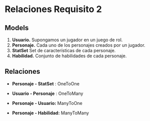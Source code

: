 # Relaciones Requisito 2

## Models
1. **Usuario.** Supongamos un jugador en un juego de rol.
2. **Personaje.** Cada uno de los personajes creados por un jugador.
4. **StatSet** Set de características de cada personaje.
3. **Habilidad.** Conjunto de habilidades de cada personaje.

## Relaciones

- **Personaje - StatSet** : OneToOne

- **Usuario - Personaje** : OneToMany
- **Personaje - Usuario:** ManyToOne

- **Personaje - Habilidad:** ManyToMany


